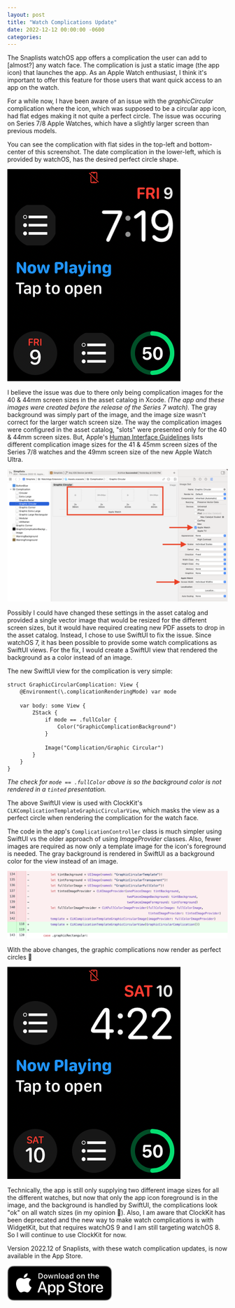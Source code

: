 ```yaml
---
layout: post
title: "Watch Complications Update"
date: 2022-12-12 00:00:00 -0600
categories:
---
```


The Snaplists watchOS app offers a complication the user can add to [almost?] any watch face. The complication is just a static image (the app icon) that launches the app. As an Apple Watch enthusiast, I think it's important to offer this feature for those users that want quick access to an app on the watch. 

For a while now, I have been aware of an issue with the _graphicCircular_ complication where the icon, which was supposed to be a circular app icon, had flat edges making it not quite a perfect circle. The issue was occuring on Series 7/8 Apple Watches, which have a slightly larger screen than previous models.

You can see the complication with flat sides in the top-left and bottom-center of this screenshot. The date complication in the lower-left, which is provided by watchOS, has the desired perfect circle shape.

![screenshot of complication with flat sides](/assets/complication-with-flat-sides.png)

I believe the issue was due to there only being complication images for the 40 & 44mm screen sizes in the asset catalog in Xcode. _(The app and these images were created before the release of the Series 7 watch)._ The gray background was simply part of the image, and the image size wasn't correct for the larger watch screen size. The way the complication images were configured in the asset catalog, "slots" were presented only for the 40 & 44mm screen sizes. But, Apple's [Human Interface Guidelines](https://developer.apple.com/design/human-interface-guidelines/components/system-experiences/complications/#circular) lists different complication image sizes for the 41 & 45mm screen sizes of the Series 7/8 watches and the 49mm screen size of the new Apple Watch Ultra.

![screenshot of asset catalog in Xcode](/assets/xcode-watch-complication-image.png)

 Possibly I could have changed these settings in the asset catalog and provided a single vector image that would be resized for the different screen sizes, but it would have required creating new PDF assets to drop in the asset catalog. Instead, I chose to use SwiftUI to fix the issue. Since watchOS 7, it has been possible to provide some watch complications as SwiftUI views. For the fix, I would create a SwiftUI view that rendered the background as a color instead of an image.

The new SwiftUI view for the complication is very simple:

```
struct GraphicCircularComplication: View {
    @Environment(\.complicationRenderingMode) var mode

    var body: some View {
        ZStack {
            if mode == .fullColor {
                Color("GraphicComplicationBackground")
            }

            Image("Complication/Graphic Circular")
        }
    }
}
```

_The check for `mode == .fullColor` above is so the background color is not rendered in a `tinted` presentation._

The above SwiftUI view is used with ClockKit's `CLKComplicationTemplateGraphicCircularView`, which masks the view as a perfect circle when rendering the complication for the watch face.

The code in the app's `ComplicationController` class is much simpler using SwiftUI vs the older approach of using _ImageProvider_ classes. Also, fewer images are required as now only a template image for the icon's foreground is needed. The gray background is rendered in SwiftUI as a background color for the view instead of an image.

![screenshot of code changes using new approach](/assets/complicationcontroller-diff.png)

With the above changes, the graphic complications now render as perfect circles 🎉

![screenshot of fixed complications](/assets/complication-perfect-circle.png)

Technically, the app is still only supplying two different image sizes for all the different watches, but now that only the app icon foreground is in the image, and the background is handled by SwiftUI, the complications look "ok" on all watch sizes (in my opinion 🙂). Also, I am aware that ClockKit has been deprecated and the new way to make watch complications is with WidgetKit, but that requires watchOS 9 and I am still targeting watchOS 8. So I will continue to use ClockKit for now.

Version 2022.12 of Snaplists, with these watch complication updates, is now available in the App Store.

[![Download Link](/assets/Download_on_the_App_Store_Badge_US-UK_RGB_blk_092917.svg)](https://apps.apple.com/mk/app/snaplists-simple-lists-app/id1527429580)